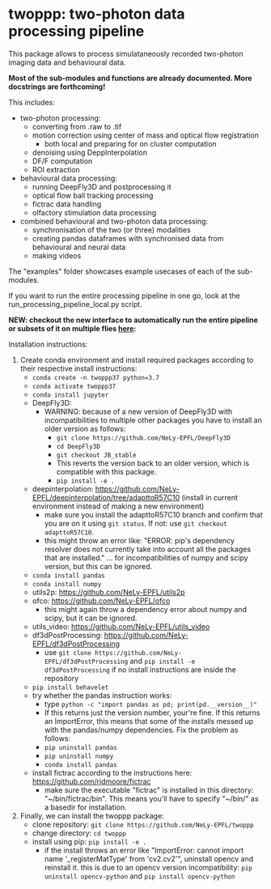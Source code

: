 # twoppp: **two-p**hoton data **p**rocessing **p**ipeline

This package allows to process simulataneously recorded two-photon imaging data and behavioural data.

**Most of the sub-modules and functions are already documented. More docstrings are forthcoming!**

This includes:
* two-photon processing:
    * converting from .raw to .tif
    * motion correction using center of mass and optical flow registration
        * both local and preparing for on cluster computation
    * denoising using DeppInterpolation
    * DF/F computation
    * ROI extraction
* behavioural data processing:
    * running DeepFly3D and postprocessing it
    * optical flow ball tracking processing
    * fictrac data handling
    * olfactory stimulation data processing
* combined behavioural and two-photon data processing:
    * synchronisation of the two (or three) modalities
    * creating pandas dataframes with synchronised data from behavioural and neural data
    * making videos

The "examples" folder showcases example usecases of each of the sub-modules.

If you want to run the entire processing pipeline in one go, look at the run_processing_pipeline_local.py script.

**NEW: checkout the new interface to automatically run the entire pipeline or subsets of it on multiple flies [here](twoppp/run/README.md):**

Installation instructions:
1. Create conda environment and install required packages according to their respective install instructions:
    - ```conda create -n twoppp37 python=3.7```
    - ```conda activate twoppp37```
    - ```conda install jupyter```
    - DeepFly3D:
        - WARNING: because of a new version of DeepFly3D with incompatibilities to multiple other packages you have to install an older version as follows:
            - ```git clone https://github.com/NeLy-EPFL/DeepFly3D```
            - ```cd DeepFly3D```
            - ```git checkout JB_stable```
            - This reverts the version back to an older version, which is compatible with this package.
            - ```pip install -e .```
    - deepinterpolation: https://github.com/NeLy-EPFL/deepinterpolation/tree/adapttoR57C10 (install in current environment instead of making a new environment)
        - make sure you install the adapttoR57C10 branch and confirm that you are on it using ```git status```. If not: use ```git checkout adapttoR57C10```.
        - this might throw an error like: "ERROR: pip's dependency resolver does not currently take into account all the packages that are installed." ... for incompatibilities of numpy and scipy version, but this can be ignored.
    - ```conda install pandas```
    - ```conda install numpy```
    - utils2p: https://github.com/NeLy-EPFL/utils2p
    - ofco: https://github.com/NeLy-EPFL/ofco
        - this might again throw a dependency error about numpy and scipy, but it can be ignored.
    - utils_video: https://github.com/NeLy-EPFL/utils_video
    - df3dPostProcessing: https://github.com/NeLy-EPFL/df3dPostProcessing
        - use ```git clone https://github.com/NeLy-EPFL/df3dPostProcessing``` and ```pip install -e df3dPostProcessing``` if no install instructions are inside the repository
    - ```pip install behavelet```
    - try whether the pandas instruction works:
        - type ```python -c "import pandas as pd; print(pd.__version__)"```
        - If this returns just the version number, your're fine. If this returns an ImportError, this means that some of the installs messed up with the pandas/numpy dependencies. Fix the problem as follows:
        - ```pip uninstall pandas```
        - ```pip uninstall numpy```
        - ```conda install pandas```
    - install fictrac according to the instructions here: https://github.com/rjdmoore/fictrac
        - make sure the executable "fictrac" is installed in this directory: "\~/bin/fictrac/bin". This means you'll have to specify "\~/bin/" as a basedir for installation.
2. Finally, we can install the twoppp package:
    - clone repository: ```git clone https://github.com/NeLy-EPFL/twoppp```
    - change directory: ```cd twoppp```
    - install using pip: ```pip install -e .```
        - if the install throws an error like "ImportError: cannot import name '_registerMatType' from 'cv2.cv2'", uninstall opencv and reinstall it. this is due to an opencv version incompatibility: ```pip uninstall opencv-python``` and ```pip install opencv-python```
